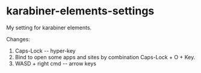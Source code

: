 # karabiner-elements-settings
My setting for karabiner elements.

Changes:
1) Caps-Lock -- hyper-key
2) Bind to open some apps and sites by combination Caps-Lock + O + Key.
3) WASD + right cmd -- arrow keys
